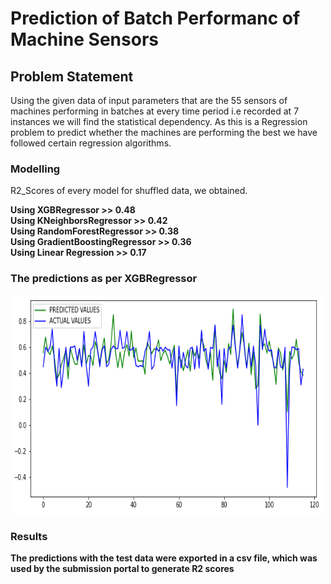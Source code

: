 # Prediction of Batch Performanc of Machine Sensors
## Problem Statement
Using the given data of input parameters that are the 55 sensors of machines performing in batches at every time period i.e recorded at 7 instances we will find the statistical dependency. 
As this is a Regression problem to predict whether the machines are performing the best we have followed certain regression algorithms.

### Modelling
R2_Scores of every model for shuffled data, we obtained.

<b>Using XGBRegressor >> 0.48<br>
Using KNeighborsRegressor >> 0.42<br>
Using RandomForestRegressor >> 0.38<br>
Using GradientBoostingRegressor >> 0.36<br>
Using Linear Regression >> 0.17</b><br>

### The predictions as per XGBRegressor
<img src="predictions_graph.png" width=500 height=350 />

### Results 
**The predictions with the test data were exported in a csv file, which was used by the submission portal to generate R2 scores**
